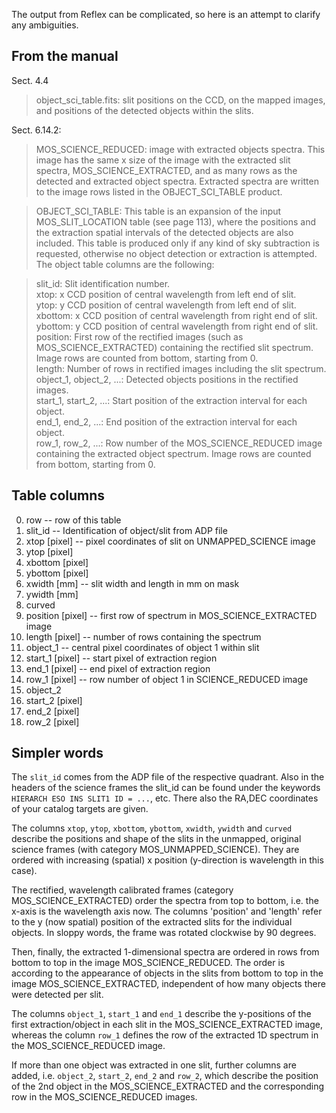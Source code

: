 The output from Reflex can be complicated, so here is an attempt to clarify any ambiguities.

## From the manual
Sect. 4.4
> object_sci_table.fits: slit positions on the CCD, on the mapped images, and positions of the detected objects within the slits.

Sect. 6.14.2:  
> MOS_SCIENCE_REDUCED: image with extracted objects spectra. This image has the same x size of the image with the extracted slit spectra, MOS_SCIENCE_EXTRACTED, and as many rows as the detected and extracted object spectra. Extracted spectra are written to the image rows listed in the OBJECT_SCI_TABLE product.

> OBJECT_SCI_TABLE: This table is an expansion of the input MOS_SLIT_LOCATION table (see page 113), where the positions and the extraction spatial intervals of the detected objects are also included. This table is produced only if any kind of sky subtraction is requested, otherwise no object detection or extraction is attempted. The object table columns are the following:  

> slit_id: Slit identification number.  
xtop:  x CCD position of central wavelength from left end of slit.  
ytop: y CCD position of central wavelength from left end of slit.  
xbottom: x CCD position of central wavelength from right end of slit.  
ybottom: y CCD position of central wavelength from right end of slit.  
position: First row of the rectified images (such as MOS_SCIENCE_EXTRACTED)
containing the rectified slit spectrum. Image rows are counted from bottom,
starting from 0.  
length: Number of rows in rectified images including the slit spectrum.  
object_1, object_2, ...: Detected objects positions in the rectified images.  
start_1, start_2, ...: Start position of the extraction interval for each object.  
end_1, end_2, ...: End position of the extraction interval for each object.  
row_1, row_2, ...: Row number of the MOS_SCIENCE_REDUCED image containing the extracted object spectrum. Image rows are counted from bottom, starting from 0.

## Table columns
0. row  -- row of this table
1. slit_id  -- Identification of object/slit from ADP file
2. xtop [pixel]  -- pixel coordinates of slit on UNMAPPED_SCIENCE image
3. ytop [pixel]
4. xbottom [pixel]
5. ybottom [pixel]
6. xwidth [mm]  -- slit width and length in mm on mask
7. ywidth [mm]
8. curved
9. position [pixel]  -- first row of spectrum in MOS_SCIENCE_EXTRACTED image
0. length [pixel]  -- number of rows containing the spectrum
1. object_1  -- central pixel coordinates of object 1 within slit
2. start_1 [pixel]  -- start pixel of extraction region
3. end_1 [pixel] -- end pixel of extraction region
4. row_1 [pixel] -- row number of object 1 in SCIENCE_REDUCED image
5. object_2
6. start_2 [pixel]
7. end_2 [pixel]
8. row_2 [pixel]

## Simpler words
The `slit_id` comes from the ADP file of the respective quadrant. Also in the
headers of the science frames the slit_id can be found under the keywords
`HIERARCH ESO INS SLIT1 ID = ...`, etc. There also the RA,DEC coordinates of
your catalog targets are given.  

The columns `xtop`, `ytop`, `xbottom`, `ybottom`, `xwidth`, `ywidth` and
`curved` describe the positions and shape of the slits in the unmapped,
original science frames (with category MOS_UNMAPPED_SCIENCE). They are
ordered with increasing (spatial) x position (y-direction is wavelength in
this case).  

The rectified, wavelength calibrated frames (category MOS_SCIENCE_EXTRACTED)
order the spectra from top to bottom, i.e. the x-axis is the wavelength axis
now. The columns 'position' and 'length' refer to the y (now spatial) position
of the extracted slits for the individual objects. In sloppy words, the frame
was rotated clockwise by 90 degrees.  

Then, finally, the extracted 1-dimensional spectra are ordered in rows from
bottom to top in the image MOS_SCIENCE_REDUCED. The order is according
to the appearance of objects in the slits from bottom to top in the image
MOS_SCIENCE_EXTRACTED, independent of how many objects there were detected
per slit.  

The columns `object_1`, `start_1` and `end_1` describe the y-positions of the
first extraction/object in each slit in the MOS_SCIENCE_EXTRACTED image,
whereas the column `row_1` defines the row of the extracted 1D spectrum in the
MOS_SCIENCE_REDUCED image.  

If more than one object was extracted in one slit, further columns are added,
i.e. `object_2`, `start_2`, `end_2` and `row_2`, which describe the position
of the 2nd object in the MOS_SCIENCE_EXTRACTED and the corresponding row in
the MOS_SCIENCE_REDUCED images.
